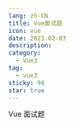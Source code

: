 ```yaml
---
lang: zh-CN
title: Vue面试题
icon: vue
date: 2023-02-03
description:
category:
  - Vue3
tag:
  - vue3
sticky: 98
star: true
---
```


Vue 面试题
